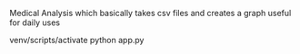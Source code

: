 Medical Analysis which basically takes csv files and creates a graph
useful for daily uses

venv/scripts/activate
python app.py
